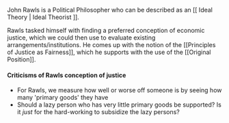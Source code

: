 John Rawls is a Political Philosopher who can be described as an [[ Ideal Theory | Ideal Theorist ]]. 

Rawls tasked himself with finding a preferred conception of economic justice, which we could then use to evaluate existing arrangements/institutions. He comes up with the notion of the [[Principles of Justice as Fairness]], which he supports with the use of the [[Original Position]].

#### Criticisms of Rawls conception of justice
- For Rawls, we measure how well or worse off someone is by seeing how many 'primary goods' they have
- Should a lazy person who has very little primary goods be supported? Is it *just* for the hard-working to subsidize the lazy persons?